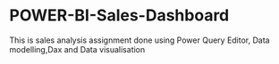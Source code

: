 # POWER-BI-Sales-Dashboard
This is sales analysis assignment done using Power Query Editor, Data modelling,Dax and Data visualisation
